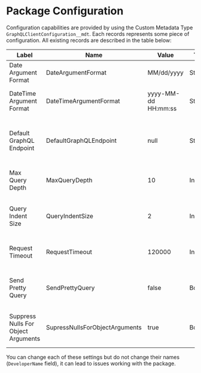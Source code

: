# Package Configuration

Configuration capabilities are provided by using the Custom Metadata Type `GraphQLClientConfiguration__mdt`. Each records represents some piece of configuration. All existing records are described in the table below:

| Label                               | Name                           | Value               | Type    | Description                                                                                      |
| ----------------------------------- | ------------------------------ | ------------------- | ------- | ------------------------------------------------------------------------------------------------ |
| Date Argument Format                | DateArgumentFormat             | MM/dd/yyyy          | String  | The format of the date arguments, passed to a query                                              |
| DateTime Argument Format            | DateTimeArgumentFormat         | yyyy-MM-dd HH:mm:ss | String  | The format of the date-time arguments, passed to a query                                         |
| Default GraphQL Endpoint            | DefaultGraphQLEndpoint         | null                | String  | The default GraphQL endpoint url that will be used for `GraphQLHttpClient`. By default it's null |
| Max Query Depth                     | MaxQueryDepth                  | 10                  | Integer | The number of depth levels each node or query can have                                           |
| Query Indent Size                   | QueryIndentSize                | 2                   | Integer | The number of spaces that will be used as indent for pretty-formatted nodes and queries          |
| Request Timeout                     | RequestTimeout                 | 120000              | Integer | The timeout of the HTTP request for queries or mutations                                         |
| Send Pretty Query                   | SendPrettyQuery                | false               | Boolean | Whether to send well-formatted GraphQL queries to the endpoint or not                            |
| Suppress Nulls For Object Arguments | SupressNullsForObjectArguments | true                | Boolean | Whether to suppress null values for the object arguments in nodes or not                         |

You can change each of these settings but do not change their names (`DeveloperName` field), it can lead to issues working with the package.
